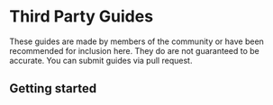 # Third Party Guides

These guides are made by members of the community or have been recommended for inclusion here. They do are not guaranteed to be accurate. You can submit guides via pull request.

## Getting started
